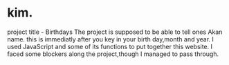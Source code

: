 # kim.
project title - Birthdays
The project is supposed to be able to tell ones Akan name. this is immediatly after you key in your birth day,month and year.
I used JavaScript and some of its functions to put together this website.
I faced some blockers along the project,though I managed to pass through.
